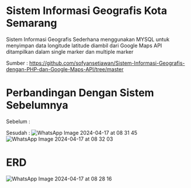 # Sistem Informasi Geografis Kota Semarang
Sistem Informasi Geografis Sederhana menggunakan MYSQL untuk menyimpan data longitude latitude diambil dari Google Maps API ditampilkan dalam single marker dan multiple marker

Sumber : https://github.com/sofyansetiawan/Sistem-Informasi-Geografis-dengan-PHP-dan-Google-Maps-API/tree/master
# Perbandingan Dengan Sistem Sebelumnya
Sebelum :


Sesudah :
![WhatsApp Image 2024-04-17 at 08 31 45](https://github.com/audissaaf/PengkodeanDanPemrograman-SistemInformasiGeografis/assets/152130379/9582d984-b8d7-4c1a-844c-64433176651b)
![WhatsApp Image 2024-04-17 at 08 32 03](https://github.com/audissaaf/PengkodeanDanPemrograman-SistemInformasiGeografis/assets/152130379/970f2332-8483-4d45-8492-d0667630fbcd)
# ERD
![WhatsApp Image 2024-04-17 at 08 28 16](https://github.com/audissaaf/PengkodeanDanPemrograman-SistemInformasiGeografis/assets/152130379/41000405-b696-48d3-9c43-134389337b50)
